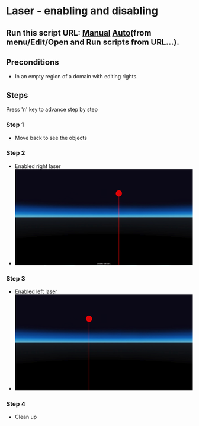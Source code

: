 # Laser - enabling and disabling
## Run this script URL: [Manual](https://raw.githubusercontent.com/highfidelity/hifi_tests/master/tests/engine/interaction/pointer/laser/enable/test.js)   [Auto](https://raw.githubusercontent.com/highfidelity/hifi_tests/master/tests/engine/interaction/pointer/laser/enable/testAuto.js)(from menu/Edit/Open and Run scripts from URL...).

## Preconditions
- In an empty region of a domain with editing rights.

## Steps
Press 'n' key to advance step by step

### Step 1
- Move back to see the objects
### Step 2
- Enabled right laser
- ![](./ExpectedImage_00000.png)
### Step 3
- Enabled left laser
- ![](./ExpectedImage_00001.png)
### Step 4
- Clean up
